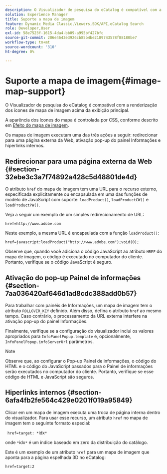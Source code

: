 ```yaml
---
description: O Visualizador de pesquisa do eCatalog é compatível com a renderização dos ícones de mapa de imagem acima da exibição principal.
solution: Experience Manager
title: Suporte a mapa de imagem
feature: Dynamic Media Classic,Viewers,SDK/API,eCatalog Search
role: Developer,User
exl-id: 58e7523f-1615-4da4-bb09-a995bf427bfc
source-git-commit: 206e4643e3926cb85b4be2189743578f88180be7
workflow-type: tm+mt
source-wordcount: '310'
ht-degree: 0%

---
```


# Suporte a mapa de imagem{#image-map-support}

O Visualizador de pesquisa do eCatalog é compatível com a renderização dos ícones de mapa de imagem acima da exibição principal.

A aparência dos ícones do mapa é controlada por CSS, conforme descrito em [Efeito do mapa de imagem](../../c-html5-s7-aem-asset-viewers/c-html5-20-ecatalog-viewer-about/c-html5-20-ecatalog-viewer-customizingviewer/r-html5-ecatalog-viewer-20-customize-imagemapeffect.md#reference-261df27d1ed145c882b26b88e33a0289).

Os mapas de imagem executam uma das três ações a seguir: redirecionar para uma página externa da Web, ativação pop-up do painel Informações e hiperlinks internos.

## Redirecionar para uma página externa da Web {#section-32ebe3c3a7f74892a428c5d48801de4d}

O atributo `href` do mapa de imagem tem uma URL para o recurso externo, especificada explicitamente ou encapsulada em uma das funções de modelo de JavaScript com suporte: `loadProduct()`, `loadProductCW()` e `loadProductPW()`.

Veja a seguir um exemplo de um simples redirecionamento de URL:

`href=http://www.adobe.com`

Neste exemplo, a mesma URL é encapsulada com a função `loadProduct()`:

`href=javascript:loadProduct("http://www.adobe.com");void(0);`

Observe que, quando você adiciona o código JavaScript ao atributo `HREF` do mapa de imagem, o código é executado no computador do cliente. Portanto, verifique se o código JavaScript é seguro.

## Ativação do pop-up Painel de informações {#section-7aa036420af646d1ad8cdc388add0b57}

Para trabalhar com painéis de Informações, um mapa de imagem tem o atributo `ROLLOVER_KEY` definido. Além disso, defina o atributo `href` ao mesmo tempo. Caso contrário, o processamento da URL externa interfere na ativação pop-up do painel Informações.

Finalmente, verifique se a configuração do visualizador inclui os valores apropriados para `InfoPanelPopup.template` e, opcionalmente, `InfoPanelPopup.infoServerUrl` parâmetros.

>[!NOTE]
>
>Observe que, ao configurar o Pop-up Painel de informações, o código do HTML e o código do JavaScript passados para o Painel de informações serão executados no computador do cliente. Portanto, verifique se esse código de HTML e JavaScript são seguros.

## Hiperlinks internos {#section-6afa4fb2fe564c429e0201f019a95849}

Clicar em um mapa de imagem executa uma troca de página interna dentro do visualizador. Para usar esse recurso, um atributo `href` no mapa de imagem tem o seguinte formato especial:

` href=target: *`idx`*`

onde `*`idx`*` é um índice baseado em zero da distribuição do catálogo.

Este é um exemplo de um atributo `href` para um mapa de imagem que aponta para a página espelhada 3D no eCatalog:

`href=target:2`
